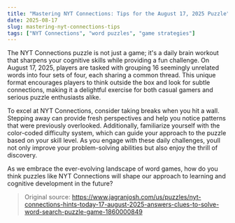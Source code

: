 ```yaml
---
title: "Mastering NYT Connections: Tips for the August 17, 2025 Puzzle"
date: 2025-08-17
slug: mastering-nyt-connections-tips
tags: ["NYT Connections", "word puzzles", "game strategies"]
---
```


The NYT Connections puzzle is not just a game; it's a daily brain workout that sharpens your cognitive skills while providing a fun challenge. On August 17, 2025, players are tasked with grouping 16 seemingly unrelated words into four sets of four, each sharing a common thread. This unique format encourages players to think outside the box and look for subtle connections, making it a delightful exercise for both casual gamers and serious puzzle enthusiasts alike.

To excel at NYT Connections, consider taking breaks when you hit a wall. Stepping away can provide fresh perspectives and help you notice patterns that were previously overlooked. Additionally, familiarize yourself with the color-coded difficulty system, which can guide your approach to the puzzle based on your skill level. As you engage with these daily challenges, youll not only improve your problem-solving abilities but also enjoy the thrill of discovery.

As we embrace the ever-evolving landscape of word games, how do you think puzzles like NYT Connections will shape our approach to learning and cognitive development in the future?
> Original source: https://www.jagranjosh.com/us/puzzles/nyt-connections-hints-today-17-august-2025-answers-clues-to-solve-word-search-puzzle-game-1860000849